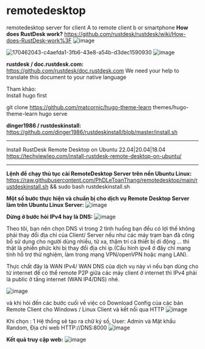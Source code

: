 # remotedesktop
remotedesktop server for client A to remote client b or smartphone
**How does RustDesk work?**
https://github.com/rustdesk/rustdesk/wiki/How-does-RustDesk-work%3F
<IMG  src="https://user-images.githubusercontent.com/71636191/170462028-9b481abb-40bd-49df-8c05-8019325761ee.png"  alt="image"/>

<IMG  src="https://user-images.githubusercontent.com/71636191/170487506-8ef1f025-ad42-47f9-8d82-b49d0ec759ad.png"  alt="170462043-c4aefda1-3fb6-43e8-a54b-d3dec1590930"/>

<IMG  src="https://user-images.githubusercontent.com/99897242/172282341-7ec04806-6c7f-4848-a41f-93937c0c1093.png"  alt="image"/>

 **rustdesk / doc.rustdesk.com:**
https://github.com/rustdesk/doc.rustdesk.com
We need your help to translate this document to your native language

Tham khảo:  
Install hugo first

git clone https://github.com/matcornic/hugo-theme-learn themes/hugo-theme-learn
hugo serve

**dinger1986 / rustdeskinstall:**
https://github.com/dinger1986/rustdeskinstall/blob/master/install.sh

-------------
Install RustDesk Remote Desktop on Ubuntu 22.04|20.04|18.04
https://techviewleo.com/install-rustdesk-remote-desktop-on-ubuntu/

--------------------------------------------------------------------
**Lệnh để chạy thủ tục cài RemoteDesktop Server trên nền Ubuntu Linux:**
https://raw.githubusercontent.com/PhDLeToanThang/remotedesktop/main/rustdeskinstall.sh && sudo bash rustdeskinstall.sh

**Một số bước thực hiện và chuẩn bị cho dịch vụ Remote Desktop Server làm trên Ubuntu Linux Server:**
![image](https://user-images.githubusercontent.com/106635733/186059882-c699bf05-5870-42ad-be19-1a6e709098fe.png)

**Dừng ở bước hỏi IPv4 hay là DNS:**
![image](https://user-images.githubusercontent.com/106635733/186061077-fdbd8487-8863-432f-a705-32e66e595e52.png)

Theo tôi, bạn nên chọn DNS vì trong 2 tình huống bạn đều có lợi thế không phải thay đổi địa chỉ của Client/ Server nếu như các máy trạm bạn đã công bố sử dụng cho người dùng nhiều, từ xa, thậm trí cả thiết bị di động ... thì thật là phiền phức khi bị thay đổi địa chỉ ip.(Cấu hình ipv4 ở đây chỉ mang tính hỗ trợ thử nghiệm, làm trong mạng VPN/openVPN hoặc mạng LAN).

Thực chất đây là WAN IPv4/ WAN DNS của dịch vụ này vì nếu bạn dùng cho từ internet để có thể remote P2P giữa các máy client ở internet thì IPv4 phải là public ở tầng internet (WAN IP4/DNS) nhé.

![image](https://user-images.githubusercontent.com/106635733/186064570-43743e68-0f39-4a38-9f25-b6fd44dea062.png)

và khi hỏi đến các bước cuối về việc có Download Config của các bản Remote Client cho Windows / Linux Client và kết nối qua HTTP
![image](https://user-images.githubusercontent.com/106635733/186067946-26dcdaaa-9d58-44f4-bf06-71b1f1793ea7.png)

Khi chọn : 1
Hệ thống sẽ tạo ra chữ ký số, User: Admin và Mật khẩu Random,
Địa chỉ web HTTP://DNS:8000
![image](https://user-images.githubusercontent.com/106635733/186069419-d611744c-0984-411d-a9d1-1e25b9c98b74.png)

**Kết quả truy cập web:**
![image](https://user-images.githubusercontent.com/106635733/186070552-17e396da-bb46-4e9a-aebb-2d275ad4dcdf.png)
